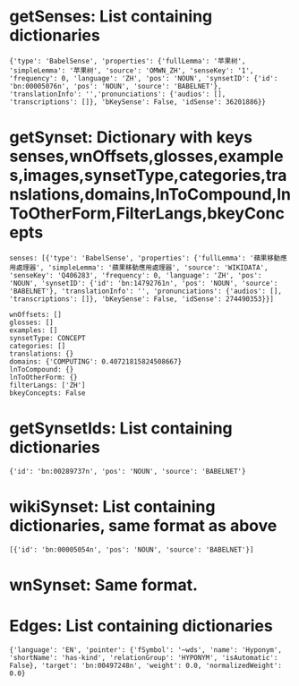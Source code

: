 # getSenses: List containing dictionaries
```
{'type': 'BabelSense', 'properties': {'fullLemma': '苹果树', 'simpleLemma': '苹果树', 'source': 'OMWN_ZH', 'senseKey': '1', 'frequency': 0, 'language': 'ZH', 'pos': 'NOUN', 'synsetID': {'id': 'bn:00005076n', 'pos': 'NOUN', 'source': 'BABELNET'}, 'translationInfo': '','pronunciations': {'audios': [], 'transcriptions': []}, 'bKeySense': False, 'idSense': 36201886}}
``` 


# getSynset: Dictionary with keys senses,wnOffsets,glosses,examples,images,synsetType,categories,translations,domains,lnToCompound,lnToOtherForm,FilterLangs,bkeyConcepts
```
senses: [{'type': 'BabelSense', 'properties': {'fullLemma': '蘋果移動應用處理器', 'simpleLemma': '蘋果移動應用處理器', 'source': 'WIKIDATA', 'senseKey': 'Q406283', 'frequency': 0, 'language': 'ZH', 'pos': 'NOUN', 'synsetID': {'id': 'bn:14792761n', 'pos': 'NOUN', 'source': 'BABELNET'}, 'translationInfo': '', 'pronunciations': {'audios': [], 'transcriptions': []}, 'bKeySense': False, 'idSense': 274490353}}]
```
```
wnOffsets: []
glosses: []
examples: []
synsetType: CONCEPT
categories: []
translations: {}
domains: {'COMPUTING': 0.40721815824508667}
lnToCompound: {}
lnToOtherForm: {}
filterLangs: ['ZH']
bkeyConcepts: False
```
# getSynsetIds: List containing dictionaries
```
{'id': 'bn:00289737n', 'pos': 'NOUN', 'source': 'BABELNET'}
```

# wikiSynset: List containing dictionaries, same format as above
```
[{'id': 'bn:00005054n', 'pos': 'NOUN', 'source': 'BABELNET'}]
```
# wnSynset: Same format.

# Edges: List containing dictionaries
```
{'language': 'EN', 'pointer': {'fSymbol': '~wds', 'name': 'Hyponym', 'shortName': 'has-kind', 'relationGroup': 'HYPONYM', 'isAutomatic': False}, 'target': 'bn:00497248n', 'weight': 0.0, 'normalizedWeight': 0.0}
```